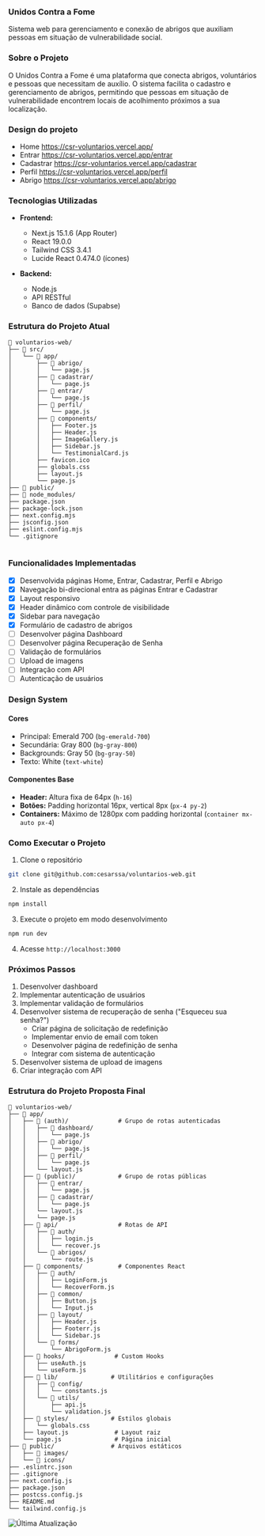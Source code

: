 ### Unidos Contra a Fome

Sistema web para gerenciamento e conexão de abrigos que auxiliam pessoas em situação de vulnerabilidade social.

### Sobre o Projeto

O Unidos Contra a Fome é uma plataforma que conecta abrigos, voluntários e pessoas que necessitam de auxílio. 
O sistema facilita o cadastro e gerenciamento de abrigos, permitindo que pessoas em situação de vulnerabilidade 
encontrem locais de acolhimento próximos a sua localização.

### Design do projeto
- Home https://csr-voluntarios.vercel.app/
- Entrar https://csr-voluntarios.vercel.app/entrar
- Cadastrar https://csr-voluntarios.vercel.app/cadastrar
- Perfil https://csr-voluntarios.vercel.app/perfil
- Abrigo https://csr-voluntarios.vercel.app/abrigo

### Tecnologias Utilizadas

- **Frontend:**
  - Next.js 15.1.6 (App Router)
  - React 19.0.0
  - Tailwind CSS 3.4.1
  - Lucide React 0.474.0 (ícones)

- **Backend:**
  - Node.js
  - API RESTful
  - Banco de dados (Supabse)

### Estrutura do Projeto Atual
```
📁 voluntarios-web/
├── 📁 src/
│   └── 📁 app/
│       ├── 📁 abrigo/
│       │   └── page.js
│       ├── 📁 cadastrar/
│       │   └── page.js
│       ├── 📁 entrar/
│       │   └── page.js
│       ├── 📁 perfil/
│       │   └── page.js
│       ├── 📁 components/
│       │   ├── Footer.js
│       │   ├── Header.js
│       │   ├── ImageGallery.js
│       │   ├── Sidebar.js
│       │   └── TestimonialCard.js
│       ├── favicon.ico
│       ├── globals.css
│       ├── layout.js
│       └── page.js
├── 📁 public/
├── 📁 node_modules/
├── package.json
├── package-lock.json
├── next.config.mjs
├── jsconfig.json
├── eslint.config.mjs
└── .gitignore


```
###  Funcionalidades Implementadas

- [x] Desenvolvida páginas Home, Entrar, Cadastrar, Perfil e Abrigo
- [x] Navegação bi-direcional entra as páginas Entrar e Cadastrar
- [x] Layout responsivo
- [x] Header dinâmico com controle de visibilidade
- [x] Sidebar para navegação
- [x] Formulário de cadastro de abrigos
- [ ] Desenvolver página Dashboard
- [ ] Desenvolver página Recuperação de Senha
- [ ] Validação de formulários
- [ ] Upload de imagens
- [ ] Integração com API
- [ ] Autenticação de usuários

### Design System

#### Cores
- Principal: Emerald 700 (`bg-emerald-700`)
- Secundária: Gray 800 (`bg-gray-800`)
- Backgrounds: Gray 50 (`bg-gray-50`)
- Texto: White (`text-white`)

#### Componentes Base
- **Header:** Altura fixa de 64px (`h-16`)
- **Botões:** Padding horizontal 16px, vertical 8px (`px-4 py-2`)
- **Containers:** Máximo de 1280px com padding horizontal (`container mx-auto px-4`)

### Como Executar o Projeto

1. Clone o repositório
```bash
git clone git@github.com:cesarssa/voluntarios-web.git
```

2. Instale as dependências
```bash
npm install
```

3. Execute o projeto em modo desenvolvimento
```bash
npm run dev
```

4. Acesse `http://localhost:3000`

### Próximos Passos

1. Desenvolver dashboard
2. Implementar autenticação de usuários
3. Implementar validação de formulários
4. Desenvolver sistema de recuperação de senha ("Esqueceu sua senha?")
   - Criar página de solicitação de redefinição
   - Implementar envio de email com token
   - Desenvolver página de redefinição de senha
   - Integrar com sistema de autenticação
5. Desenvolver sistema de upload de imagens
6. Criar integração com API



### Estrutura do Projeto Proposta Final
```
📁 voluntarios-web/
├── 📁 app/
│   ├── 📁 (auth)/              # Grupo de rotas autenticadas
│   │   ├── 📁 dashboard/
│   │   │   └── page.js
│   │   ├── 📁 abrigo/         
│   │   │   └── page.js
│   │   ├── 📁 perfil/
│   │   │   └── page.js
│   │   └── layout.js
│   ├── 📁 (public)/            # Grupo de rotas públicas
│   │   ├── 📁 entrar/
│   │   │   └── page.js
│   │   ├── 📁 cadastrar/      
│   │   │   └── page.js
│   │   └── layout.js
│   │   └── page.js
│   ├── 📁 api/                 # Rotas de API
│   │   ├── 📁 auth/
│   │   │   ├── login.js
│   │   │   └── recover.js
│   │   └── 📁 abrigos/
│   │       └── route.js
│   ├── 📁 components/          # Componentes React
│   │   ├── 📁 auth/
│   │   │   ├── LoginForm.js
│   │   │   └── RecoverForm.js
│   │   ├── 📁 common/
│   │   │   ├── Button.js
│   │   │   └── Input.js
│   │   ├── 📁 layout/
│   │   │   ├── Header.js
│   │   │   ├── Footerr.js
│   │   │   └── Sidebar.js
│   │   └── 📁 forms/
│   │       └── AbrigoForm.js
│   ├── 📁 hooks/              # Custom Hooks
│   │   ├── useAuth.js
│   │   └── useForm.js
│   ├── 📁 lib/               # Utilitários e configurações
│   │   ├── 📁 config/
│   │   │   └── constants.js
│   │   └── 📁 utils/
│   │       ├── api.js
│   │       └── validation.js
│   ├── 📁 styles/            # Estilos globais
│   │   └── globals.css
│   ├── layout.js             # Layout raiz
│   └── page.js               # Página inicial
├── 📁 public/                # Arquivos estáticos
│   ├── 📁 images/
│   └── 📁 icons/
├── .eslintrc.json
├── .gitignore
├── next.config.js
├── package.json
├── postcss.config.js
├── README.md
└── tailwind.config.js
````
![Última Atualização](https://img.shields.io/github/last-commit/cesarssa/voluntarios-web?label=última%20atualização&color=5F9EA0&style=flat-square&date_format=%Y-%m-%d%20%H:%M:%S)
